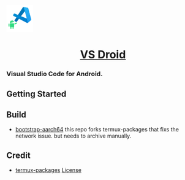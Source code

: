 <a href="#" target="_blank" rel="noopener noreferrer">
<img width="70" src="android/app/src/main/res/drawable/ic_launcher.png" alt="vs droid" /></a>

<p align="center">
    <h1 align="center">
      <a href="#" target="_blank" rel="noopener noreferrer">VS Droid</a>
    </h1>
</p>

### Visual Studio Code for Android.

## Getting Started


## Build

- [bootstrap-aarch64]()  this repo forks termux-packages that fixs the network issue. but needs to archive manually.

## Credit

- [termux-packages](https://github.com/termux/termux-packages/)  [License](https://github.com/termux/termux-packages/blob/master/LICENSE.md)






